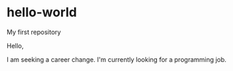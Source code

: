 # hello-world
My first repository

Hello,

I am seeking a career change. I'm currently looking for a programming job. 

